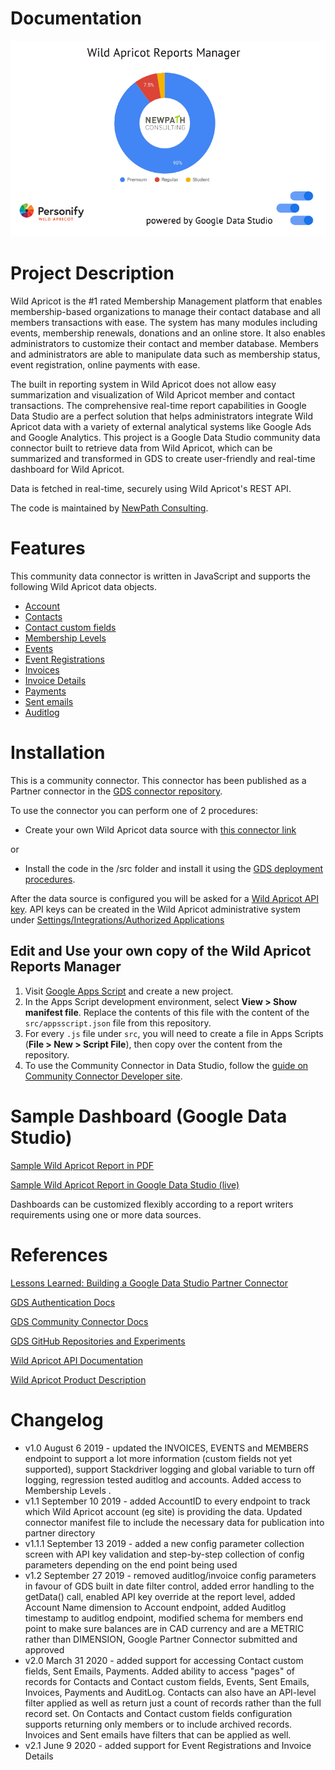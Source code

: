 # Documentation

![WARM logo](images/warm-logo.png)

# Project Description

Wild Apricot is the #1 rated Membership Management platform that enables membership-based organizations to manage their contact database and all members transactions with ease. The system has many modules including events, membership renewals, donations and an online store. It also enables administrators to customize their contact and member database. Members and administrators are able to manipulate data such as membership status, event registration, online payments with ease.

The built in reporting system in Wild Apricot does not allow easy summarization and visualization of Wild Apricot member and contact transactions. The comprehensive real-time report capabilities in Google Data Studio are a perfect solution that helps administrators integrate Wild Apricot data with a variety of external analytical systems like Google Ads and Google Analytics. This project is a Google Data Studio community data connector built to retrieve data from Wild Apricot, which can be summarized and transformed in GDS to create user-friendly and real-time dashboard for Wild Apricot.

Data is fetched in real-time, securely using Wild Apricot's REST API.

The code is maintained by [NewPath Consulting](https://www.newpathconsulting.com/warm).

# Features

This community data connector is written in JavaScript and supports the following Wild Apricot data objects.

- [Account](https://gethelp.wildapricot.com/en/articles/506-accounts-admin-api-call)
- [Contacts](https://gethelp.wildapricot.com/en/articles/502-contacts-admin-api-call)
- [Contact custom fields](https://gethelp.wildapricot.com/en/articles/503-contactfields-admin-api-call)
- [Membership Levels](https://gethelp.wildapricot.com/en/articles/496-membershiplevels-admin-api-call)
- [Events](https://gethelp.wildapricot.com/en/articles/499-events-admin-api-call)
- [Event Registrations](https://gethelp.wildapricot.com/en/articles/501-eventregistrations-admin-api-call)
- [Invoices](https://gethelp.wildapricot.com/en/articles/498-invoices-admin-api-call)
- [Invoice Details](https://gethelp.wildapricot.com/en/articles/498-invoices-admin-api-call)
- [Payments](https://gethelp.wildapricot.com/en/articles/494-payments-admin-api-call)
- [Sent emails](https://gethelp.wildapricot.com/en/articles/1606-sentemails-admin-api-call)
- [Auditlog](https://gethelp.wildapricot.com/en/articles/505-auditlogitems-admin-api-call)

# Installation

This is a community connector. This connector has been published as a Partner connector in the [GDS connector repository](https://datastudio.google.com/data?search=wild%20apricot).

To use the connector you can perform one of 2 procedures:

- Create your own Wild Apricot data source with [this connector link](https://datastudio.google.com/datasources/create?connectorId=AKfycbzCDTl62VlYZZd5NIqQ1RFmeUdG71a004N5dGqDyAORuZCQLkcSY2Ygsp4tGgEAbR4W)

or

- Install the code in the /src folder and install it using the [GDS deployment procedures](https://developers.google.com/datastudio/connector/deploy).

After the data source is configured you will be asked for a [Wild Apricot API key](https://gethelp.wildapricot.com/en/articles/484). API keys can be created in the Wild Apricot administrative system under [Settings/Integrations/Authorized Applications](https://gethelp.wildapricot.com/en/articles/180)

## Edit and Use your own copy of the Wild Apricot Reports Manager

1.  Visit [Google Apps Script](https://script.google.com/) and create a new
    project.
1.  In the Apps Script development environment, select **View > Show manifest
    file**. Replace the contents of this file with the content of the
    `src/appsscript.json` file from this repository.
1.  For every `.js` file under `src`, you will need to create a file in Apps
    Scripts (**File > New > Script File**), then copy over the content from the
    repository.
1.  To use the Community Connector in Data Studio, follow the
    [guide on Community Connector Developer site](https://developers.google.com/datastudio/connector/use).

# Sample Dashboard (Google Data Studio)

[Sample Wild Apricot Report in PDF](https://github.com/asirota/gds-wildapricot-connector/blob/master/images/Simple%20Wild%20Apricot%20Report%20in%20Google%20Data%20Studio.pdf)

[Sample Wild Apricot Report in Google Data Studio (live)](https://datastudio.google.com/s/ia1L-H14C4U)

Dashboards can be customized flexibly according to a report writers requirements using one or more data sources.

# References

[Lessons Learned: Building a Google Data Studio Partner Connector](https://www.newpathconsulting.com/2019/09/building-google-data-studio-partner-connector.html)

[GDS Authentication Docs](https://developers.google.com/datastudio/connector/auth)

[GDS Community Connector Docs](https://developers.google.com/datastudio/connector)

[GDS GitHub Repositories and Experiments](https://github.com/googledatastudio)

[Wild Apricot API Documentation](https://gethelp.wildapricot.com/en/articles/182-using-wild-apricots-api)

[Wild Apricot Product Description](https://www.wildapricot.com/membership-management-software)

# Changelog

- v1.0 August 6 2019 - updated the INVOICES, EVENTS and MEMBERS endpoint to support a lot more information (custom fields not yet supported), support Stackdriver logging and global variable to turn off logging, regression tested auditlog and accounts. Added access to Membership Levels .
- v1.1 September 10 2019 - added AccountID to every endpoint to track which Wild Apricot account (eg site) is providing the data. Updated connector manifest file to include the necessary data for publication into partner directory
- v1.1.1 September 13 2019 - added a new config parameter collection screen with API key validation and step-by-step collection of config parameters depending on the end point being used
- v1.2 September 27 2019 - removed auditlog/invoice config parameters in favour of GDS built in date filter control, added error handling to the getData() call, enabled API key override at the report level, added Account Name dimension to Account endpoint, added Auditlog timestamp to auditlog endpoint, modified schema for members end point to make sure balances are in CAD currency and are a METRIC rather than DIMENSION, Google Partner Connector submitted and approved
- v2.0 March 31 2020 - added support for accessing Contact custom fields, Sent Emails, Payments. Added ability to access "pages" of records for Contacts and Contact custom fields, Events, Sent Emails, Invoices, Payments and AuditLog. Contacts can also have an API-level filter applied as well as return just a count of records rather than the full record set. On Contacts and Contact custom fields configuration supports returning only members or to include archived records. Invoices and Sent emails have filters that can be applied as well.
- v2.1 June 9 2020 - added support for Event Registrations and Invoice Details

